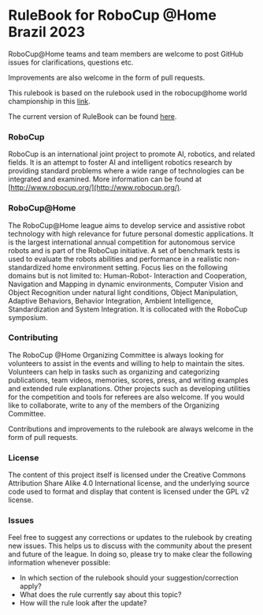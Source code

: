 RuleBook for RoboCup @Home Brazil 2023
===============================

RoboCup@Home teams and team members are welcome to post GitHub issues for clarifications, questions etc.

Improvements are also welcome in the form of pull requests.

This rulebook is based on the rulebook used in the robocup@home world championship in this [link](https://github.com/RoboCupAtHome/RuleBook).

The current version of RuleBook can be found [here](build/Rulebook.pdf).

### RoboCup
RoboCup
is an international joint project to promote AI, robotics, and related fields.  It is an attempt to foster AI and intelligent robotics research by providing standard problems where a wide range of technologies can be integrated and examined.  More information can be found at [http://www.robocup.org/](http://www.robocup.org/).

### RoboCup@Home
The RoboCup@Home league aims to develop service and assistive robot technology with high relevance for future personal domestic applications. It is the largest international annual competition for autonomous service robots and is part of the RoboCup initiative. A set of benchmark tests is used to evaluate the robots abilities and performance in a realistic non-standardized home environment setting.  Focus lies on the following domains but is not limited to:  Human-Robot- Interaction  and  Cooperation,  Navigation  and  Mapping  in  dynamic  environments,  Computer Vision and Object Recognition under natural light conditions, Object Manipulation, Adaptive Behaviors, Behavior Integration, Ambient Intelligence, Standardization and System Integration. It is collocated with the RoboCup symposium.

### Contributing
The RoboCup @Home Organizing Committee is always looking for volunteers to assist in the events and willing to help to maintain the sites. Volunteers can help in tasks such as organizing and categorizing publications, team videos, memories, scores, press, and writing examples and extended rule explanations. Other projects such as developing utilities for the competition and tools for referees are also welcome. If you would like to collaborate, write to any of the members of the Organizing Committee.

Contributions and improvements to the rulebook are always welcome in the form of pull requests.

### License

The content of this project itself is licensed under the Creative Commons Attribution Share Alike 4.0 International license, and the underlying source code used to format and display that content is licensed under the GPL v2 license.

### Issues

Feel free to suggest any corrections or updates to the rulebook by creating new issues. This helps us to discuss with the community about the present and future of the league.
In doing so, please try to make clear the following information whenever possible:

- In which section of the rulebook should your suggestion/correction apply?
- What does the rule currently say about this topic?
- How will the rule look after the update?
